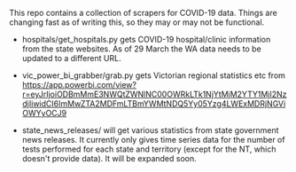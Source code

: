 This repo contains a collection of scrapers for COVID-19 data.
Things are changing fast as of writing this, so they may or 
may not be functional.

* hospitals/get_hospitals.py gets COVID-19 hospital/clinic information 
  from the state websites. As of 29 March the WA data needs to be updated 
  to a different URL.
  
* vic_power_bi_grabber/grab.py gets Victorian regional statistics etc
  from https://app.powerbi.com/view?r=eyJrIjoiODBmMmE3NWQtZWNlNC00OWRkLTk1NjYtMjM2YTY1MjI2NzdjIiwidCI6ImMwZTA2MDFmLTBmYWMtNDQ5Yy05Yzg4LWExMDRjNGViOWYyOCJ9
  
* state_news_releases/ will get various statistics from state government 
  news releases. It currently only gives time series data for the number 
  of tests performed for each state and territory 
  (except for the NT, which doesn't provide data).
  It will be expanded soon. 

